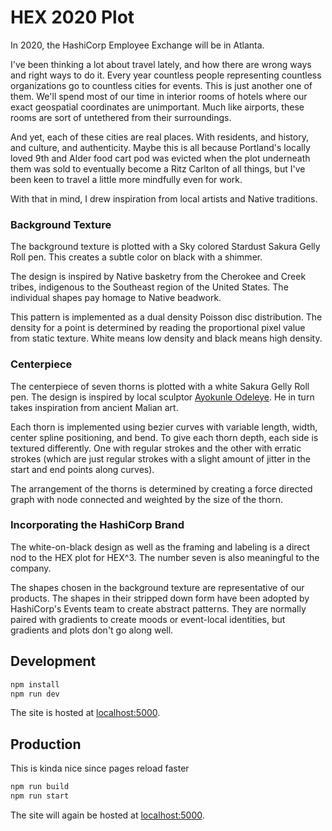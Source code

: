 # HEX 2020 Plot

In 2020, the HashiCorp Employee Exchange will be in Atlanta.

I've been thinking a lot about travel lately, and how there are wrong ways and right ways to do it. Every year countless people representing countless organizations go to countless cities for events. This is just another one of them. We'll spend most of our time in interior rooms of hotels where our exact geospatial coordinates are unimportant. Much like airports, these rooms are sort of untethered from their surroundings.

And yet, each of these cities are real places. With residents, and history, and culture, and authenticity. Maybe this is all because Portland's locally loved 9th and Alder food cart pod was evicted when the plot underneath them was sold to eventually become a Ritz Carlton of all things, but I've been keen to travel a little more mindfully even for work.

With that in mind, I drew inspiration from local artists and Native traditions.

### Background Texture

The background texture is plotted with a Sky colored Stardust Sakura Gelly Roll pen. This creates a subtle color on black with a shimmer.

The design is inspired by Native basketry from the Cherokee and Creek tribes, indigenous to the Southeast region of the United States. The individual shapes pay homage to Native beadwork.

This pattern is implemented as a dual density Poisson disc distribution. The density for a point is determined by reading the proportional pixel value from static texture. White means low density and black means high density.

### Centerpiece

The centerpiece of seven thorns is plotted with a white Sakura Gelly Roll pen. The design is inspired by local sculptor [Ayokunle Odeleye](http://www.odeleyesculpturestudios.com/index.html). He in turn takes inspiration from ancient Malian art.

Each thorn is implemented using bezier curves with variable length, width, center spline positioning, and bend. To give each thorn depth, each side is textured differently. One with regular strokes and the other with erratic strokes (which are just regular strokes with a slight amount of jitter in the start and end points along curves).

The arrangement of the thorns is determined by creating a force directed graph with node connected and weighted by the size of the thorn.

### Incorporating the HashiCorp Brand

The white-on-black design as well as the framing and labeling is a direct nod to the HEX plot for HEX^3. The number seven is also meaningful to the company.

The shapes chosen in the background texture are representative of our products. The shapes in their stripped down form have been adopted by HashiCorp's Events team to create abstract patterns. They are normally paired with gradients to create moods or event-local identities, but gradients and plots don't go along well.

## Development

```bash
npm install
npm run dev
```

The site is hosted at [localhost:5000](http://localhost:5000).

## Production

This is kinda nice since pages reload faster

```bash
npm run build
npm run start
```

The site will again be hosted at [localhost:5000](http://localhost:5000).
